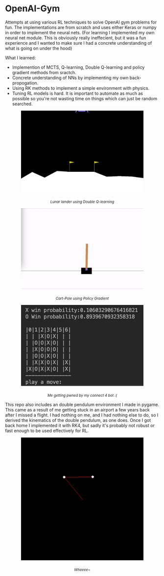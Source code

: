# OpenAI-Gym

Attempts at using various RL techniques to solve OpenAI gym problems for fun. The implementations are from scratch and uses either Keras or numpy in order to implement the neural nets. (For learning I implemented my own neural net module. This is obviously really ineffecient, but it was a fun experience and I wanted to make sure I had a concrete understanding of what is going on under the hood)

What I learned:
 * Implemention of MCTS, Q-learning, Double Q-learning and policy gradient methods from sractch.
 * Concrete understanding of NNs by implementing my own back-propogation.
 * Using RK methods to implement a simple environment with physics.
 * Tuning RL models is hard. It is important to automate as much as possible so you're not wasting time on things which can just be random searched.


<p align="center">
  <img width="400" src="lunar_lander_land.gif">
</p>

<p align="center"><i> <sub>Lunar lander using Double Q-learning</sub></i> </p>



<p align="center">
  <img width="400"  src="cartpole.gif">
</p>

<p align="center"><i> <sub>Cart-Pole using Policy Gradient</sub></i> </p>

<p align="center">
  <img width="400"  src="connect4.gif">
</p>

<p align="center"><i> <sub>Me getting pwned by my connect 4 bot :(</sub></i> </p>


This repo also includes an double pendulum environment I made in pygame. This came as a result of me getting stuck in an airport a few years back after I missed a flight. I had nothing on me, and I had nothing else to do, so I derived the kinematics of the double pendulum, as one does. Once I got back home I implemented it with RK4, but sadly it's probably not robust or fast enough to be used effectively for RL.


<p align="center">
  <img width="400" src="pendulum.gif">
</p>

<p align="center"><i> <sub>Wheeee~</sub></i> </p>
